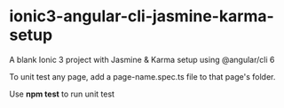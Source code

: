 # ionic3-angular-cli-jasmine-karma-setup
A blank Ionic 3 project with Jasmine &amp; Karma setup using @angular/cli 6

To unit test any page, add a page-name.spec.ts file to that page's folder.

Use <b>npm test</b> to run unit test
